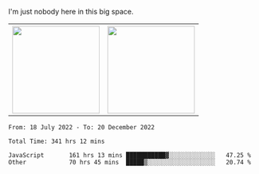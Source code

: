 I'm just nobody here in this big space.
<table>
  <tr>
    <th>
        <img height="175em" src="https://github-readme-stats.vercel.app/api/top-langs/?username=introbond&hide=css,html&layout=compact&theme=nord" />
    </th>
    <th><img height="175em" src="https://github-readme-stats.vercel.app/api/?username=introbond&theme=nord&show_icons=true&hide_border=true&&count_private=true&include_all_commits=true" /></th>
  </tr>
</table>

<!--START_SECTION:waka-->

```text
From: 18 July 2022 - To: 20 December 2022

Total Time: 341 hrs 12 mins

JavaScript       161 hrs 13 mins ███████████▓░░░░░░░░░░░░░   47.25 %
Other            70 hrs 45 mins  █████▒░░░░░░░░░░░░░░░░░░░   20.74 %
```

<!--END_SECTION:waka-->
